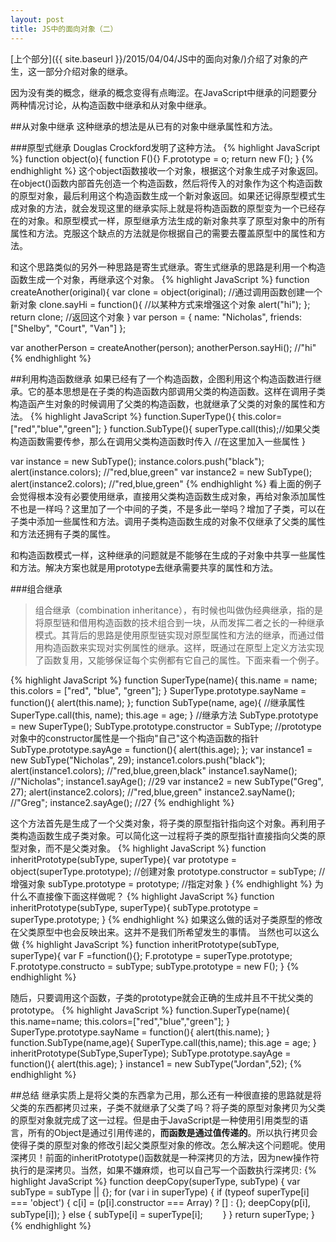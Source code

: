 ```yaml
---
layout: post
title: JS中的面向对象（二）
---
```

[上个部分]({{ site.baseurl }}/2015/04/04/JS中的面向对象/)介绍了对象的产生，这一部分介绍对象的继承。

因为没有类的概念，继承的概念变得有点晦涩。在JavaScript中继承的问题要分两种情况讨论，从构造函数中继承和从对象中继承。

##从对象中继承
这种继承的想法是从已有的对象中继承属性和方法。

###原型式继承
Douglas Crockford发明了这种方法。
{% highlight JavaScript %}
function object(o){
	function F(){}
	F.prototype = o;
	return new F();
}
{% endhighlight %}
这个object函数接收一个对象，根据这个对象生成子对象返回。在object()函数内部首先创造一个构造函数，然后将传入的对象作为这个构造函数的原型对象，最后利用这个构造函数生成一个新对象返回。如果还记得原型模式生成对象的方法，就会发现这里的继承实际上就是将构造函数的原型变为一个已经存在的对象。和原型模式一样，原型继承方法生成的新对象共享了原型对象中的所有属性和方法。克服这个缺点的方法就是你根据自己的需要去覆盖原型中的属性和方法。

和这个思路类似的另外一种思路是寄生式继承。寄生式继承的思路是利用一个构造函数生成一个对象，再继承这个对象。
{% highlight JavaScript %}
function createAnother(original){
	var clone = object(original); //通过调用函数创建一个新对象
	clone.sayHi = function(){ //以某种方式来增强这个对象
		alert("hi");
	};
	return clone; //返回这个对象
}
var person = {
	name: "Nicholas",
	friends: ["Shelby", "Court", "Van"]
};

var anotherPerson = createAnother(person);
anotherPerson.sayHi(); //"hi"
{% endhighlight %}

##利用构造函数继承
如果已经有了一个构造函数，企图利用这个构造函数进行继承。它的基本思想是在子类的构造函数内部调用父类的构造函数。这样在调用子类构造函产生对象的时候调用了父类的构造函数，也就继承了父类的对象的属性和方法。
{% highlight JavaScript %}
function.SuperType(){
	this.color=["red","blue","green"];
}
function.SubType(){
	superType.call(this);//如果父类构造函数需要传参，那么在调用父类构造函数时传入
	//在这里加入一些属性
}

var instance = new SubType();
instance.colors.push("black");
alert(instance.colors);    //"red,blue,green"
var instance2 = new SubType();
alert(instance2.colors);   //"red,blue,green"
{% endhighlight %}
看上面的例子会觉得根本没有必要使用继承，直接用父类构造函数生成对象，再给对象添加属性不也是一样吗？这里加了一个中间的子类，不是多此一举吗？增加了子类，可以在子类中添加一些属性和方法。调用子类构造函数生成的对象不仅继承了父类的属性和方法还拥有子类的属性。

和构造函数模式一样，这种继承的问题就是不能够在生成的子对象中共享一些属性和方法。解决方案也就是用prototype去继承需要共享的属性和方法。

###组合继承
>组合继承（combination inheritance），有时候也叫做伪经典继承，指的是将原型链和借用构造函数的技术组合到一块，从而发挥二者之长的一种继承模式。其背后的思路是使用原型链实现对原型属性和方法的继承，而通过借用构造函数来实现对实例属性的继承。这样，既通过在原型上定义方法实现了函数复用，又能够保证每个实例都有它自己的属性。下面来看一个例子。

{% highlight JavaScript %}
function SuperType(name){
	this.name = name;
	this.colors = ["red", "blue", "green"];
}
SuperType.prototype.sayName = function(){
	alert(this.name);
};
function SubType(name, age){
//继承属性
	SuperType.call(this, name);
	this.age = age;
}
//继承方法
SubType.prototype = new SuperType();
SubType.prototype.constructor = SubType;
//prototype对象中的constructor属性是一个指向"自己"这个构造函数的指针
SubType.prototype.sayAge = function(){
	alert(this.age);
};
var instance1 = new SubType("Nicholas", 29);
instance1.colors.push("black");
alert(instance1.colors); //"red,blue,green,black"
instance1.sayName(); //"Nicholas";
instance1.sayAge(); //29
var instance2 = new SubType("Greg", 27);
alert(instance2.colors); //"red,blue,green"
instance2.sayName(); //"Greg";
instance2.sayAge(); //27
{% endhighlight %}

这个方法首先是生成了一个父类对象，将子类的原型指针指向这个对象。再利用子类构造函数生成子类对象。可以简化这一过程将子类的原型指针直接指向父类的原型对象，而不是父类对象。
{% highlight JavaScript %}
function inheritPrototype(subType, superType){
	var prototype = object(superType.prototype); //创建对象
	prototype.constructor = subType; //增强对象
	subType.prototype = prototype; //指定对象
}
{% endhighlight %}
为什么不直接像下面这样做呢？
{% highlight JavaScript %}
function inheritPrototype(subType, superType){
	subType.prototype = superType.prototype;
}
{% endhighlight %}
如果这么做的话对子类原型的修改在父类原型中也会反映出来。这并不是我们所希望发生的事情。
当然也可以这么做
{% highlight JavaScript %}
function inheritPrototype(subType, superType){
	var F =function(){};
	F.prototype = superType.prototype;
	F.prototype.constructo = subType;
	subType.prototype = new F();
}
{% endhighlight %}

随后，只要调用这个函数，子类的prototype就会正确的生成并且不干扰父类的prototype。
{% highlight JavaScript %}
function.SuperType(name){
	this.name=name;
	this.colors=["red","blue","green"];
}
SuperType.prototype.sayName = function(){
	alert(this.name);
}
function.SubType(name,age){
	SuperType.call(this,name);
	this.age = age;
}
inheritPrototype(SubType,SuperType);
SubType.prototype.sayAge = function(){
	alert(this.age);
}
instance1 = new SubType("Jordan",52);
{% endhighlight %}


##总结
继承实质上是将父类的东西拿为己用，那么还有一种很直接的思路就是将父类的东西都拷贝过来，子类不就继承了父类了吗？将子类的原型对象拷贝为父类的原型对象就完成了这一过程。但是由于JavaScript是一种使用引用类型的语言，所有的Object是通过引用传递的，**而函数是通过值传递的**。所以执行拷贝会使得子类的原型对象的修改引起父类原型对象的修改。怎么解决这个问题呢。使用深拷贝！前面的inheritPrototype()函数就是一种深拷贝的方法，因为new操作符执行的是深拷贝。当然，如果不嫌麻烦，也可以自己写一个函数执行深拷贝:
{% highlight JavaScript %}
function deepCopy(superType, subType) {
var subType = subType || {};
for (var i in superType) {
	if (typeof superType[i] === 'object') {
		c[i] = (p[i].constructor === Array) ? [] : {};
		deepCopy(p[i], subType[i]);
} else {
	subType[i] = superType[i];
　　}
}
return superType;
}
{% endhighlight %}
























